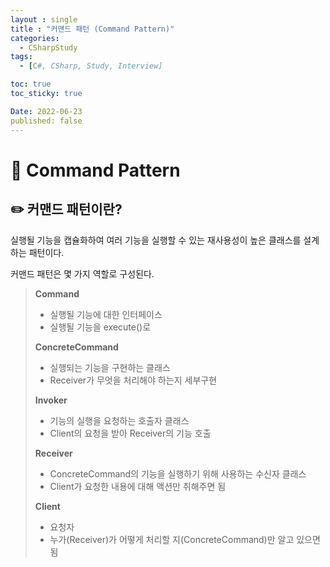 ```yaml
---
layout : single
title : "커맨드 패턴 (Command Pattern)"
categories:
  - CSharpStudy
tags:
  - [C#, CSharp, Study, Interview]

toc: true
toc_sticky: true

Date: 2022-06-23
published: false
---
```


# 📌 Command Pattern

## ✏️ 커맨드 패턴이란?
실행될 기능을 캡슐화하여 여러 기능을 실행할 수 있는 재사용성이 높은 클래스를 설계하는 패턴이다.

커맨드 패턴은 몇 가지 역할로 구성된다.

> **Command**
> - 실행될 기능에 대한 인터페이스
> - 실행될 기능을 execute()로 
> 
> **ConcreteCommand**
> - 실행되는 기능을 구현하는 클래스
> - Receiver가 무엇을 처리해야 하는지 세부구현
> 
> **Invoker**
> - 기능의 실행을 요청하는 호출자 클래스
> - Client의 요청을 받아 Receiver의 기능 호출
> 
> **Receiver**
> - ConcreteCommand의 기능을 실행하기 위해 사용하는 수신자 클래스
> - Client가 요청한 내용에 대해 액션만 취해주면 됨
> 
> **Client**
> - 요청자
> - 누가(Receiver)가 어떻게 처리할 지(ConcreteCommand)만 알고 있으면 됨

